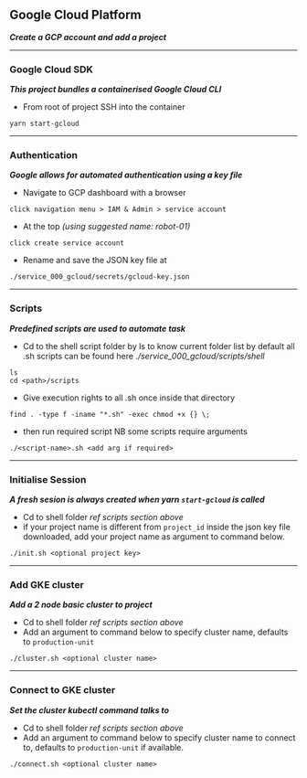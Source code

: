 ## Google Cloud Platform

**_Create a GCP account and add a project_**

---

### Google Cloud SDK

**_This project bundles a containerised Google Cloud CLI_**

- From root of project SSH into the container

```
yarn start-gcloud
```

---

### Authentication

**_Google allows for automated authentication using a key file_**

- Navigate to GCP dashboard with a browser

```
click navigation menu > IAM & Admin > service account
```

- At the top _(using suggested name: robot-01)_

```
click create service account
```

- Rename and save the JSON key file at

```
./service_000_gcloud/secrets/gcloud-key.json
```

---

### Scripts

**_Predefined scripts are used to automate task_**

- Cd to the shell script folder by ls to know current folder list by default all .sh scripts can be found here _./service_000_gcloud/scripts/shell_

```
ls
cd <path>/scripts
```

- Give execution rights to all .sh once inside that directory

```
find . -type f -iname "*.sh" -exec chmod +x {} \;
```

- then run required script NB some scripts require arguments

```
./<script-name>.sh <add arg if required>
```

---

### Initialise Session

**_A fresh sesion is always created when yarn `start-gcloud` is called_**

- Cd to shell folder _ref scripts section above_
- if your project name is different from `project_id` inside the json key file downloaded, add your project name as argument to command below.

```
./init.sh <optional project key>
```

---

### Add GKE cluster

**_Add a 2 node basic cluster to project_**

- Cd to shell folder _ref scripts section above_
- Add an argument to command below to specify cluster name, defaults to `production-unit`

```
./cluster.sh <optional cluster name>
```

---

### Connect to GKE cluster

**_Set the cluster kubectl command talks to_**

- Cd to shell folder _ref scripts section above_
- Add an argument to command below to specify cluster name to connect to, defaults to `production-unit` if available.

```
./connect.sh <optional cluster name>
```
